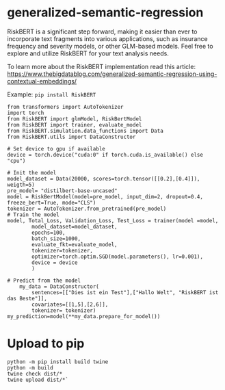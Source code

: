 # generalized-semantic-regression
RiskBERT is a significant step forward, making it easier than ever to incorporate text fragments into various applications, such as insurance frequency and severity models, or other GLM-based models. Feel free to explore and utilize RiskBERT for your text analysis needs.

To learn more about the RiskBERT implementation read this article: https://www.thebigdatablog.com/generalized-semantic-regression-using-contextual-embeddings/

Example: 
`pip install RiskBERT`

```
from transformers import AutoTokenizer
import torch
from RiskBERT import glmModel, RiskBertModel
from RiskBERT import trainer, evaluate_model
from RiskBERT.simulation.data_functions import Data
from RiskBERT.utils import DataConstructor

# Set device to gpu if available
device = torch.device("cuda:0" if torch.cuda.is_available() else "cpu")

# Init the model
model_dataset = Data(20000, scores=torch.tensor([[0.2],[0.4]]), weigth=5)
pre_model= "distilbert-base-uncased"
model = RiskBertModel(model=pre_model, input_dim=2, dropout=0.4, freeze_bert=True, mode="CLS")
tokenizer = AutoTokenizer.from_pretrained(pre_model)
# Train the model
model, Total_Loss, Validation_Loss, Test_Loss = trainer(model =model, 
        model_dataset=model_dataset, 
        epochs=100,
        batch_size=1000,
        evaluate_fkt=evaluate_model,
        tokenizer=tokenizer, 
        optimizer=torch.optim.SGD(model.parameters(), lr=0.001),
        device = device
        )

# Predict from the model
    my_data = DataConstructor(
        sentences=[["Dies ist ein Test"],["Hallo Welt", "RiskBERT ist das Beste"]], 
        covariates=[[1,5],[2,6]],
        tokenizer= tokenizer)
my_prediction=model(**my_data.prepare_for_model())

```

# Upload to pip
```
python -m pip install build twine
python -m build
twine check dist/*
twine upload dist/*`
````

